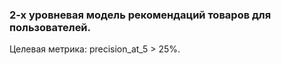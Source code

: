 ### 2-х уровневая модель рекомендаций товаров для пользователей. 
Целевая метрика: precision_at_5 > 25%.

